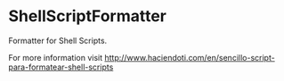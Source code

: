 ShellScriptFormatter
====================

Formatter for Shell Scripts. 

For more information visit <a href="http://www.haciendoti.com/en/sencillo-script-para-formatear-shell-scripts/">http://www.haciendoti.com/en/sencillo-script-para-formatear-shell-scripts</a>
